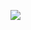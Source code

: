 <a href="https://copr.fedorainfracloud.org/coprs/agould/minikube/package/minikube/"><img src="https://copr.fedorainfracloud.org/coprs/agould/minikube/package/minikube/status_image/last_build.png" /></a>
